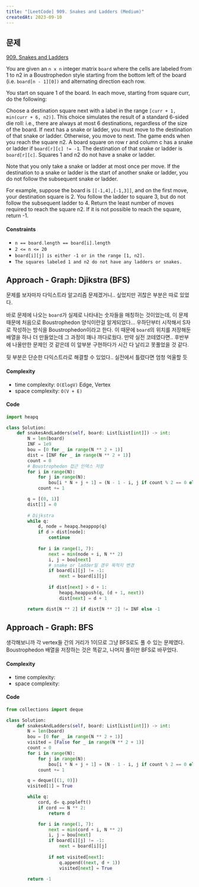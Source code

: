 ```yaml
---
title: "[LeetCode] 909. Snakes and Ladders (Medium)"
createdAt: 2023-09-10
---
```


## 문제
[909. Snakes and Ladders](https://leetcode.com/problems/snakes-and-ladders/description/?envType=study-plan-v2&envId=top-interview-150)

You are given an `n x n` integer matrix `board` where the cells are labeled from 1 to n2 in a Boustrophedon style starting from the bottom left of the board (i.e. `board[n - 1][0])` and alternating direction each row.

You start on square 1 of the board. In each move, starting from square curr, do the following:

Choose a destination square next with a label in the range `[curr + 1, min(curr + 6, n2)]`.
This choice simulates the result of a standard 6-sided die roll: i.e., there are always at most 6 destinations, regardless of the size of the board.
If next has a snake or ladder, you must move to the destination of that snake or ladder. Otherwise, you move to next.
The game ends when you reach the square n2.
A board square on row r and column c has a snake or ladder if `board[r][c] != -1`. The destination of that snake or ladder is `board[r][c]`. Squares 1 and n2 do not have a snake or ladder.

Note that you only take a snake or ladder at most once per move. If the destination to a snake or ladder is the start of another snake or ladder, you do not follow the subsequent snake or ladder.

For example, suppose the board is `[[-1,4],[-1,3]]`, and on the first move, your destination square is 2. You follow the ladder to square 3, but do not follow the subsequent ladder to 4.
Return the least number of moves required to reach the square n2. If it is not possible to reach the square, return -1.


#### Constraints
- `n == board.length == board[i].length`
- `2 <= n <= 20`
- `board[i][j] is either -1 or in the range [1, n2].`
- `The squares labeled 1 and n2 do not have any ladders or snakes.`

## Approach - Graph: Djikstra (BFS)
문제를 보자마자 다익스트라 알고리즘 문제겠거니.. 싶었지만 귀찮은 부분은 따로 있었다.

바로 문제에 나오는 `board`가 실제로 나타내는 숫자들을 매칭하는 것이었는데, 이 문제 때문에 처음으로 Boustrophedon 양식이란걸 알게되었다...
우하단부터 시작해서 S자로 작성하는 방식을 Boustrophedon이라고 한다. 이 때문에 `board`의 위치를 저장해둔 배열을 하나 더 만들었는데 그 과정이 꽤나 까다로웠다. 만약 실전 코테였다면.. 후반부에 나올만한 문제인 것 같은데 이 앞부분 구현하다가 시간 다 날리고 못풀었을 것 같다. 

뒷 부분은 단순한 다익스트라로 해결할 수 있었다.. 실전에서 틀렸다면 엄청 억울할 듯

#### Complexity
- time complexity: `O(ElogV)` Edge, Vertex
- space complexity: `O(V + E)`

#### Code
``` python
import heapq

class Solution:
    def snakesAndLadders(self, board: List[List[int]]) -> int:
        N = len(board)
        INF = 1e9
        bou = [0 for _ in range(N ** 2 + 1)] 
        dist = [INF for _ in range(N ** 2 + 1)]
        count = 0
        # Boustrophedon 접근 인덱스 저장 
        for i in range(N):
            for j in range(N):
                bou[i * N + j + 1] = (N - 1 - i, j if count % 2 == 0 else N - 1 - j)
            count += 1

        q = [(0, 1)]
        dist[1] = 0
        
        # Dijkstra
        while q:
            d, node = heapq.heappop(q)
            if d > dist[node]:
                continue
            
            for i in range(1, 7):
                next = min(node + i, N ** 2)
                i, j = bou[next]
                # snake or ladder일 경우 목적지 변경
                if board[i][j] != -1:
                    next = board[i][j]
                
                if dist[next] > d + 1:
                    heapq.heappush(q, (d + 1, next))
                    dist[next] = d + 1

        return dist[N ** 2] if dist[N ** 2] != INF else -1
```

## Approach - Graph: BFS
생각해보니까 각 vertex들 간의 거리가 1이므로 그냥 BFS로도 풀 수 있는 문제였다. 
Boustrophedon 배열을 저장하는 것은 똑같고, 나머지 풀이만 BFS로 바꾸었다.

#### Complexity
- time complexity: 
- space complexity: 

#### Code
``` python
from collections import deque

class Solution:
    def snakesAndLadders(self, board: List[List[int]]) -> int:
        N = len(board)
        bou = [0 for _ in range(N ** 2 + 1)]
        visited = [False for _ in range(N ** 2 + 1)]
        count = 0
        for i in range(N):
            for j in range(N):
                bou[i * N + j + 1] = (N - 1 - i, j if count % 2 == 0 else N - 1 - j)
            count += 1

        q = deque([(1, 0)])
        visited[1] = True

        while q:
            cord, d= q.popleft()
            if cord == N ** 2:
                return d

            for i in range(1, 7):
                next = min(cord + i, N ** 2)
                i, j = bou[next]
                if board[i][j] != -1:
                    next = board[i][j]
                
                if not visited[next]:
                    q.append((next, d + 1))
                    visited[next] = True
                    
        return -1
```